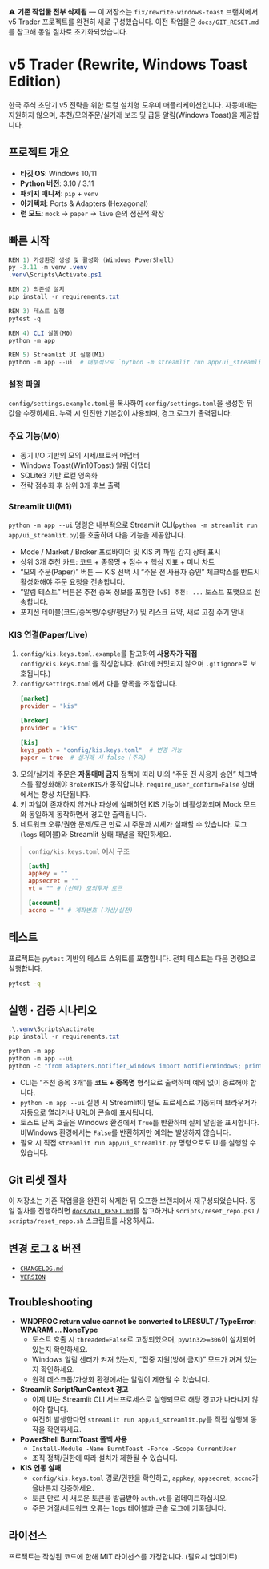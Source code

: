 ⚠️ **기존 작업물 전부 삭제됨** — 이 저장소는 `fix/rewrite-windows-toast` 브랜치에서 v5 Trader 프로젝트를 완전히 새로 구성했습니다. 이전 작업물은 `docs/GIT_RESET.md`를 참고해 동일 절차로 초기화되었습니다.

# v5 Trader (Rewrite, Windows Toast Edition)

한국 주식 초단기 v5 전략을 위한 로컬 설치형 도우미 애플리케이션입니다. 자동매매는 지원하지 않으며, 추천/모의주문/실거래 보조 및 급등 알림(Windows Toast)을 제공합니다.

## 프로젝트 개요
- **타깃 OS**: Windows 10/11
- **Python 버전**: 3.10 / 3.11
- **패키지 매니저**: `pip` + `venv`
- **아키텍처**: Ports & Adapters (Hexagonal)
- **런 모드**: `mock` → `paper` → `live` 순의 점진적 확장

## 빠른 시작
```powershell
REM 1) 가상환경 생성 및 활성화 (Windows PowerShell)
py -3.11 -m venv .venv
.venv\Scripts\Activate.ps1

REM 2) 의존성 설치
pip install -r requirements.txt

REM 3) 테스트 실행
pytest -q

REM 4) CLI 실행(M0)
python -m app

REM 5) Streamlit UI 실행(M1)
python -m app --ui  # 내부적으로 `python -m streamlit run app/ui_streamlit.py`
```

### 설정 파일
`config/settings.example.toml`을 복사하여 `config/settings.toml`을 생성한 뒤 값을 수정하세요. 누락 시 안전한 기본값이 사용되며, 경고 로그가 출력됩니다.

### 주요 기능(M0)
- 동기 I/O 기반의 모의 시세/브로커 어댑터
- Windows Toast(Win10Toast) 알림 어댑터
- SQLite3 기반 로컬 영속화
- 전략 점수화 후 상위 3개 후보 출력

### Streamlit UI(M1)
`python -m app --ui` 명령은 내부적으로 Streamlit CLI(`python -m streamlit run app/ui_streamlit.py`)를 호출하며 다음 기능을 제공합니다.
- Mode / Market / Broker 프로바이더 및 KIS 키 파일 감지 상태 표시
- 상위 3개 추천 카드: 코드 + 종목명 + 점수 + 핵심 지표 + 미니 차트
- “모의 주문(Paper)” 버튼 — KIS 선택 시 “주문 전 사용자 승인” 체크박스를 반드시 활성화해야 주문 요청을 전송합니다.
- “알림 테스트” 버튼은 추천 종목 정보를 포함한 `[v5] 추천: ...` 토스트 포맷으로 전송합니다.
- 포지션 테이블(코드/종목명/수량/평단가) 및 리스크 요약, 새로 고침 주기 안내

### KIS 연결(Paper/Live)
1. `config/kis.keys.toml.example`를 참고하여 **사용자가 직접** `config/kis.keys.toml`을 작성합니다. (Git에 커밋되지 않으며 `.gitignore`로 보호됩니다.)
2. `config/settings.toml`에서 다음 항목을 조정합니다.
   ```toml
   [market]
   provider = "kis"

   [broker]
   provider = "kis"

   [kis]
   keys_path = "config/kis.keys.toml"  # 변경 가능
   paper = true  # 실거래 시 false (주의)
   ```
3. 모의/실거래 주문은 **자동매매 금지** 정책에 따라 UI의 “주문 전 사용자 승인” 체크박스를 활성화해야 `BrokerKIS`가 동작합니다. `require_user_confirm=False` 상태에서는 항상 차단됩니다.
4. 키 파일이 존재하지 않거나 파싱에 실패하면 KIS 기능이 비활성화되며 Mock 모드와 동일하게 동작하면서 경고만 출력됩니다.
5. 네트워크 오류/권한 문제/토큰 만료 시 주문과 시세가 실패할 수 있습니다. 로그(`logs` 테이블)와 Streamlit 상태 패널을 확인하세요.

> `config/kis.keys.toml` 예시 구조
> ```toml
> [auth]
> appkey = ""
> appsecret = ""
> vt = "" # (선택) 모의투자 토큰
>
> [account]
> accno = "" # 계좌번호 (가상/실전)
> ```

## 테스트
프로젝트는 `pytest` 기반의 테스트 스위트를 포함합니다. 전체 테스트는 다음 명령으로 실행합니다.

```bash
pytest -q
```

## 실행 · 검증 시나리오
```powershell
.\.venv\Scripts\activate
pip install -r requirements.txt

python -m app
python -m app --ui
python -c "from adapters.notifier_windows import NotifierWindows; print(NotifierWindows().send('hello'))"
```

- CLI는 “추천 종목 3개”를 **코드 + 종목명** 형식으로 출력하며 예외 없이 종료해야 합니다.
- `python -m app --ui` 실행 시 Streamlit이 별도 프로세스로 기동되며 브라우저가 자동으로 열리거나 URL이 콘솔에 표시됩니다.
- 토스트 단독 호출은 Windows 환경에서 `True`를 반환하며 실제 알림을 표시합니다. 비Windows 환경에서는 `False`를 반환하지만 예외는 발생하지 않습니다.
- 필요 시 직접 `streamlit run app/ui_streamlit.py` 명령으로도 UI를 실행할 수 있습니다.

## Git 리셋 절차
이 저장소는 기존 작업물을 완전히 삭제한 뒤 오프한 브랜치에서 재구성되었습니다. 동일 절차를 진행하려면 [`docs/GIT_RESET.md`](docs/GIT_RESET.md)를 참고하거나 `scripts/reset_repo.ps1` / `scripts/reset_repo.sh` 스크립트를 사용하세요.

## 변경 로그 & 버전
- [`CHANGELOG.md`](CHANGELOG.md)
- [`VERSION`](VERSION)

## Troubleshooting
- **WNDPROC return value cannot be converted to LRESULT / TypeError: WPARAM … NoneType**
  - 토스트 호출 시 `threaded=False`로 고정되었으며, `pywin32>=306`이 설치되어 있는지 확인하세요.
  - Windows 알림 센터가 켜져 있는지, “집중 지원(방해 금지)” 모드가 꺼져 있는지 확인하세요.
  - 원격 데스크톱/가상화 환경에서는 알림이 제한될 수 있습니다.
- **Streamlit ScriptRunContext 경고**
  - 이제 UI는 Streamlit CLI 서브프로세스로 실행되므로 해당 경고가 나타나지 않아야 합니다.
  - 여전히 발생한다면 `streamlit run app/ui_streamlit.py`를 직접 실행해 동작을 확인하세요.
- **PowerShell BurntToast 폴백 사용**
  - `Install-Module -Name BurntToast -Force -Scope CurrentUser`
  - 조직 정책/권한에 따라 설치가 제한될 수 있습니다.
- **KIS 연동 실패**
  - `config/kis.keys.toml` 경로/권한을 확인하고, `appkey`, `appsecret`, `accno`가 올바른지 검증하세요.
  - 토큰 만료 시 새로운 토큰을 발급받아 `auth.vt`를 업데이트하십시오.
  - 주문 거절/네트워크 오류는 `logs` 테이블과 콘솔 로그에 기록됩니다.

## 라이선스
프로젝트는 작성된 코드에 한해 MIT 라이선스를 가정합니다. (필요시 업데이트)
